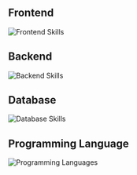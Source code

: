 ## Frontend
<p>
  <img src="https://skillicons.dev/icons?i=html,css,js,ts,react" alt="Frontend Skills" />
</p>

## Backend
<p>
  <img src="https://skillicons.dev/icons?i=nodejs,flask,fastapi" alt="Backend Skills" />
</p>

## Database
<p>
  <img src="https://skillicons.dev/icons?i=mysql,sqlite,mongodb" alt="Database Skills" />
</p>

## Programming Language
<p>
  <img src="https://skillicons.dev/icons?i=c,cpp,js,python" alt="Programming Languages" />
</p>
